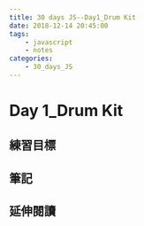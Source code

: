 ```yaml
---
title: 30 days JS--Day1_Drum Kit
date: 2018-12-14 20:45:00
tags:
    - javascript
    - notes
categories:
    - 30_days_JS
---
```


# Day 1_Drum Kit
## 練習目標
## 筆記
## 延伸閱讀
